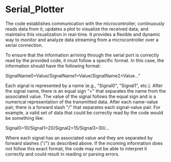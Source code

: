 # Serial_Plotter
The code establishes communication with the microcontroller, continuously reads data from it, updates a plot to visualize the received data, and maintains this visualization in real-time. It provides a flexible and dynamic way to monitor and analyze data streaming from a microcontroller over a serial connection.


To ensure that the information arriving through the serial port is correctly read by the provided code, it must follow a specific format. In this case, the information should have the following format:

  SignalName0=Value/SignalName1=Value/SignalName2=Value..."

Each signal is represented by a name (e.g., "Signal0", "Signal1", etc.). After the signal name, there is an equal sign "=" that separates the name from the associated value. The value of the signal follows the equal sign and is a numerical representation of the transmitted data. After each name-value pair, there is a forward slash "/" that separates each signal-value pair. For example, a valid set of data that could be correctly read by the code would be something like:

  Signal0=10/Signal1=20/Signal2=15/Signal3=30/...

Where each signal has an associated value and they are separated by forward slashes ("/") as described above. If the incoming information does not follow this exact format, the code may not be able to interpret it correctly and could result in reading or parsing errors.
